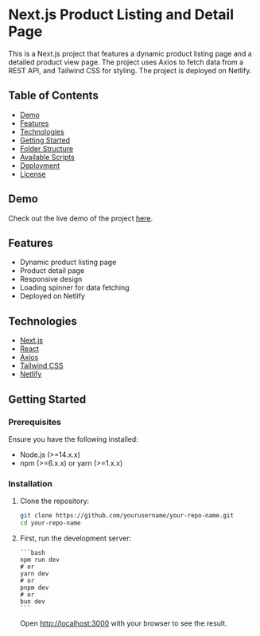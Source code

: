 # Next.js Product Listing and Detail Page

This is a Next.js project that features a dynamic product listing page and a detailed product view page. The project uses Axios to fetch data from a REST API, and Tailwind CSS for styling. The project is deployed on Netlify.

## Table of Contents

- [Demo](#demo)
- [Features](#features)
- [Technologies](#technologies)
- [Getting Started](#getting-started)
- [Folder Structure](#folder-structure)
- [Available Scripts](#available-scripts)
- [Deployment](#deployment)
- [License](#license)

## Demo

Check out the live demo of the project [here](https://your-netlify-deployment-url).

## Features

- Dynamic product listing page
- Product detail page
- Responsive design
- Loading spinner for data fetching
- Deployed on Netlify

## Technologies

- [Next.js](https://nextjs.org/)
- [React](https://reactjs.org/)
- [Axios](https://axios-http.com/)
- [Tailwind CSS](https://tailwindcss.com/)
- [Netlify](https://www.netlify.com/)

## Getting Started

### Prerequisites

Ensure you have the following installed:

- Node.js (>=14.x.x)
- npm (>=6.x.x) or yarn (>=1.x.x)

### Installation

1.  Clone the repository:

    ```bash
    git clone https://github.com/yourusername/your-repo-name.git
    cd your-repo-name
    ```

2.  First, run the development server:

        ```bash
        npm run dev
        # or
        yarn dev
        # or
        pnpm dev
        # or
        bun dev
        ```

    Open [http://localhost:3000](http://localhost:3000) with your browser to see the result.
